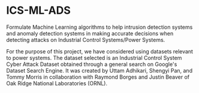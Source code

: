 # ICS-ML-ADS

Formulate Machine Learning algorithms to help intrusion detection systems and anomaly detection  systems  in  making  accurate  decisions  when  detecting  attacks  on  Industrial  Control Systems/Power Systems.

For the purpose of this project, we have considered using datasets relevant to power systems. 
The dataset selected is an Industrial Control System Cyber Attack Dataset obtained through a general search on Google's Dataset Search Engine. It was created by Uttam Adhikari, Shengyi Pan, and Tommy Morris in collaboration with Raymond Borges and Justin Beaver of Oak Ridge National Laboratories (ORNL).
